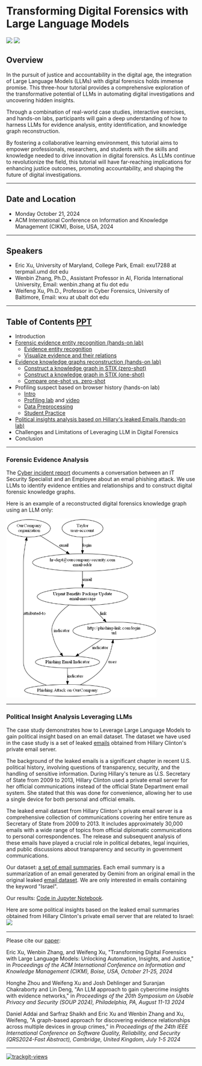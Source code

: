 # Transforming Digital Forensics with Large Language Models

<img src="https://upload.wikimedia.org/wikipedia/commons/3/3c/BJA_Logo.png" width="150"> <img src="https://www.nsf.gov/news/mmg/media/images/bitmaplogo_nolayers_f_e50fcd0b-607b-4271-a808-914d9c2f65dc.png" width="110">

## Overview

In the pursuit of justice and accountability in the digital age, the integration of Large Language Models (LLMs) with digital forensics holds immense promise. This three-hour tutorial provides a comprehensive exploration of the transformative potential of LLMs in automating digital investigations and uncovering hidden insights.

Through a combination of real-world case studies, interactive exercises, and hands-on labs, participants will gain a deep understanding of how to harness LLMs for evidence analysis, entity identification, and knowledge graph reconstruction.

By fostering a collaborative learning environment, this tutorial aims to empower professionals, researchers, and students with the skills and knowledge needed to drive innovation in digital forensics. As LLMs continue to revolutionize the field, this tutorial will have far-reaching implications for enhancing justice outcomes, promoting accountability, and shaping the future of digital investigations.

---

## Date and Location

- Monday October 21, 2024
- ACM International Conference on Information and Knowledge Management (CIKM), Boise, USA, 2024

---

## Speakers

- Eric Xu, University of Maryland, College Park, Email: exu17288 at terpmail.umd dot edu
- Wenbin Zhang, Ph.D., Assistant Professor in AI, Florida International University, Email: wenbin.zhang at fiu dot edu
- Weifeng Xu, Ph.D., Professor in Cyber Forensics, University of Baltimore, Email: wxu at ubalt dot edu

---

## Table of Contents [PPT](CIKM2024_PPTs.pdf)

- Introduction
- [Forensic evidence entity recognition (hands-on lab)](#forensic-evidence-analysis)
  - [Evidence entity recognition](https://colab.research.google.com/github/frankwxu/digital-forensics-lab/blob/main/AI4Forensics/CKIM2024/PhishingAttack/PhishingAttackScenarioDemo/01_evidence_entity_recognition.ipynb)
  - [Visualize evidence and their relations](https://colab.research.google.com/github/frankwxu/digital-forensics-lab/blob/main/AI4Forensics/CKIM2024/PhishingAttack/PhishingAttackScenarioDemo/02_evidence_knowledge_dot_generator.ipynb)
- [Evidence knowledge graphs reconstruction (hands-on lab)](#forensic-evidence-analysis)
  - [Construct a knowledge graph in STIX (zero-shot)](https://colab.research.google.com/github/frankwxu/digital-forensics-lab/blob/main/AI4Forensics/CKIM2024/PhishingAttack/PhishingAttackScenarioDemo/03_evidence_stix_zeroshot.ipynb)
  - [Construct a knowledge graph in STIX (one-shot)](https://colab.research.google.com/github/frankwxu/digital-forensics-lab/blob/main/AI4Forensics/CKIM2024/PhishingAttack/PhishingAttackScenarioDemo/04_evidence_stix_oneshot.ipynb)
  - [Compare one-shot vs. zero-shot](https://colab.research.google.com/github/frankwxu/digital-forensics-lab/blob/main/AI4Forensics/CKIM2024/PhishingAttack/PhishingAttackScenarioDemo/05_evidence_stix_dot_generator.ipynb)
- Profiling suspect based on browser history (hands-on lab)
  - [Intro](/AI4Forensics/CKIM2024/BrowserHistory/Eric/HistoryProfilingLLMsIntro.pptx)
  - [Profiling lab](https://colab.research.google.com/github/frankwxu/digital-forensics-lab/blob/main/AI4Forensics/CKIM2024/BrowserHistory/Eric/profile_browser_history_Eric.ipynb) and [video](https://youtu.be/flfKG2Cbmu4)
  - [Data Preprocessing](https://colab.research.google.com/github/frankwxu/digital-forensics-lab/blob/main/AI4Forensics/CKIM2024/BrowserHistory/Eric/profile_browser_history_Eric_dataprocess.ipynb)
  - [Student Practice](/AI4Forensics/CKIM2024/BrowserHistory/Eric/HistoryProfilingLLMsLab.docx)
- [Political insights analysis based on Hillary's leaked Emails (hands-on lab)](#political-insight-analysis-leveraging-llms)
- Challenges and Limitations of Leveraging LLM in Digital Forensics
- Conclusion

---

### Forensic Evidence Analysis

The [Cyber incident report](PhishingAttack/PhishingAttackScenarioDemo/conversation.txt) documents a conversation between an IT Security Specialist and an Employee about an email phishing attack. We use LLMs to identify evidence entities and relationships and to construct digital forensic knowledge graphs.

Here is an example of a reconstructed digital forensics knowledge graph using an LLM only:

<img src="PhishingAttack/PhishingAttackScenarioDemo/05_output_viz.png" width="400">

---

### Political Insight Analysis Leveraging LLMs

The case study demonstrates how to Leverage Large Language Models to gain political insight based on an email dataset. The dataset we have used in the case study is a set of leaked [emails](https://github.com/benhamner/hillary-clinton-emails?tab=readme-ov-file) obtained from Hillary Clinton's private email server.

The background of the leaked emails is a significant chapter in recent U.S. political history, involving questions of transparency, security, and the handling of sensitive information. During Hillary's tenure as U.S. Secretary of State from 2009 to 2013, Hillary Clinton used a private email server for her official communications instead of the official State Department email system. She stated that this was done for convenience, allowing her to use a single device for both personal and official emails.

The leaked email dataset from Hillary Clinton's private email server is a comprehensive collection of communications covering her entire tenure as Secretary of State from 2009 to 2013. It includes approximately 30,000 emails with a wide range of topics from official diplomatic communications to personal correspondences. The release and subsequent analysis of these emails have played a crucial role in political debates, legal inquiries, and public discussions about transparency and security in government communications.

Our dataset: [a set of email summaries](/AI4Forensics/CKIM2024/HillaryEmails/results_email_summary.txt). Each email summary is a summarization of an email generated by Gemini from an original email in the original leaked [email dataset](https://github.com/benhamner/hillary-clinton-emails?tab=readme-ov-file). We are only interested in emails containing the keyword "Israel".

Our results: [Code in Jupyter Notebook](/AI4Forensics/CKIM2024/HillaryEmails/email_analysis_political_insight.ipynb).

Here are some political insights based on the leaked email summaries obtained from Hillary Clinton's private email server that are related to Israel: <img src="HillaryEmails/political_insight_2024-05-31_10-29-52.jpg">

---

Please cite our [paper](/papers/CIKM2024.pdf):

Eric Xu, Wenbin Zhang, and Weifeng Xu, "Transforming Digital Forensics with Large Language Models: Unlocking Automation, Insights, and Justice," in <em>Proceedings of the ACM International Conference on Information and Knowledge Management (CIKM), Boise, USA, October 21-25, 2024</em>

Honghe Zhou and Weifeng Xu and Josh Dehlinger and Suranjan Chakraborty and Lin Deng, "An LLM approach to gain cybercrime insights with evidence networks," in <em>Proceedings of the 20th Symposium on Usable Privacy and Security (SOUP 2024), Philadelphia, PA, August 11-13 2024</em>

Daniel Addai and Sarfraz Shaikh and Eric Xu and Wenbin Zhang and Xu, Weifeng, "A graph-based approach for discovering evidence relationships across multiple devices in group crimes," in <em>Proceedings of the 24th IEEE International Conference on Software Quality, Reliability, and Security (QRS2024-Fast Abstract), Cambridge, United Kingdom, July 1-5 2024</em>

---

<a href="https://trackgit.com">
<img src="https://us-central1-trackgit-analytics.cloudfunctions.net/token/ping/lyoeafuy6tjs5hhavlly" alt="trackgit-views" />
</a>
